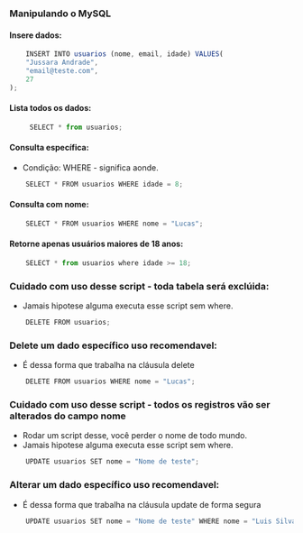 ### Manipulando o MySQL

#### Insere dados:

```js
    INSERT INTO usuarios (nome, email, idade) VALUES(
    "Jussara Andrade",
    "email@teste.com",
    27
);
```

#### Lista todos os dados:

```js
     SELECT * from usuarios;
```

#### Consulta específica:

* Condição: WHERE - significa aonde.

```js
    SELECT * FROM usuarios WHERE idade = 8;
```

#### Consulta com nome:

```js
    SELECT * FROM usuarios WHERE nome = "Lucas";
```

#### Retorne apenas usuários maiores de 18 anos:

```js
    SELECT * from usuarios where idade >= 18;
```

### Cuidado com uso desse script - toda tabela será exclúida: 

* Jamais hipotese alguma executa esse script sem where.

```js
    DELETE FROM usuarios;
```

### Delete um dado específico uso recomendavel:

* É dessa forma que trabalha na cláusula delete

```js
    DELETE FROM usuarios WHERE nome = "Lucas";
```

### Cuidado com uso desse script - todos os registros vão ser alterados do campo nome

* Rodar um script desse, você perder o nome de todo mundo.
* Jamais hipotese alguma executa esse script sem where.

```js
    UPDATE usuarios SET nome = "Nome de teste";
```

### Alterar um dado específico uso recomendavel:

* É dessa forma que trabalha na cláusula update de forma segura

```js
    UPDATE usuarios SET nome = "Nome de teste" WHERE nome = "Luis Silva";
```
